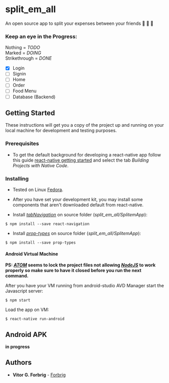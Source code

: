 # split_em_all
An open source app to split your expenses between your friends :fries: :pizza: :beers:

### Keep an eye in the Progress:

Nothing = _TODO_  
Marked = _DOING_  
Strikethrough = _DONE_  

- [x] Login
- [ ] Signin
- [ ] Home
- [ ] Order
- [ ] Food Menu
- [ ] Database (Backend)

## Getting Started

These instructions will get you a copy of the project up and running on your local machine for development and testing purposes.

### Prerequisites

* To get the default background for developing a react-native app follow this guide [react-native getting started](https://facebook.github.io/react-native/docs/getting-started.html) and select the tab _Building Projects with Native Code_.

### Installing
* Tested on Linux [Fedora](https://getfedora.org/).

* After you have set your development kit, you may install some components that aren't downloaded default from react-native.

* Install [_tabNavigation_](https://reactnavigation.org/docs/navigators/tab) on source folder (_split_em_all/SplitemApp_):

```
$ npm install --save react-navigation
```

* Install [_prop-types_](https://www.npmjs.com/package/prop-types) on source folder (_split_em_all/SplitemApp_):

```
$ npm install --save prop-types
```

#### Android Virtual Machine

**PS: [_ATOM_](https://atom.io/) seems to lock the project files not allowing [_NodeJS_](https://nodejs.org) to work properly so make sure to have it closed before you run the next command.**

After you have your VM running from android-studio AVD Manager start the Javascript server:

```
$ npm start
```

Load the app on VM: 
```
$ react-native run-android
```

## Android APK

**in progress**

## Authors

* **Vitor G. Forbrig** - [Forbrig](https://github.com/Forbrig)
